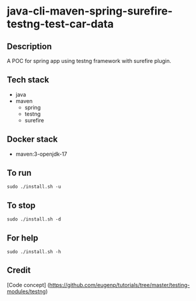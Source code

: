 # java-cli-maven-spring-surefire-testng-test-car-data

## Description
A POC for spring app using testng
framework with surefire plugin.

## Tech stack
- java
- maven
  - spring
  - testng
  - surefire

## Docker stack
- maven:3-openjdk-17

## To run
`sudo ./install.sh -u`

## To stop
`sudo ./install.sh -d`

## For help
`sudo ./install.sh -h`

## Credit
[Code concept] (https://github.com/eugenp/tutorials/tree/master/testing-modules/testng)
